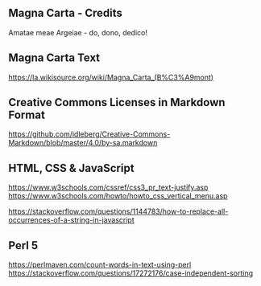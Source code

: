 Magna Carta - Credits
--------------------------------------------------------------------------------
Amatae meae Argeiae - do, dono, dedico!  

## Magna Carta Text
https://la.wikisource.org/wiki/Magna_Carta_(B%C3%A9mont)  

## Creative Commons Licenses in Markdown Format
https://github.com/idleberg/Creative-Commons-Markdown/blob/master/4.0/by-sa.markdown  

## HTML, CSS & JavaScript
https://www.w3schools.com/cssref/css3_pr_text-justify.asp  
https://www.w3schools.com/howto/howto_css_vertical_menu.asp  

https://stackoverflow.com/questions/1144783/how-to-replace-all-occurrences-of-a-string-in-javascript  

## Perl 5
https://perlmaven.com/count-words-in-text-using-perl  
https://stackoverflow.com/questions/17272176/case-independent-sorting  
